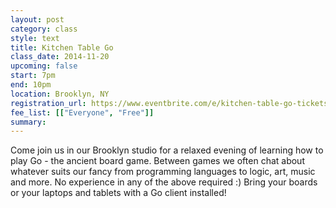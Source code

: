 ```yaml
---
layout: post
category: class
style: text
title: Kitchen Table Go
class_date: 2014-11-20
upcoming: false
start: 7pm
end: 10pm
location: Brooklyn, NY
registration_url: https://www.eventbrite.com/e/kitchen-table-go-tickets-14181050905
fee_list: [["Everyone", "Free"]]
summary:
---
```


Come join us in our Brooklyn studio for a relaxed evening of learning
how to play Go - the ancient board game. Between games we often chat
about whatever suits our fancy from programming languages to logic,
art, music and more. No experience in any of the above required :)
Bring your boards or your laptops and tablets with a Go client
installed!
